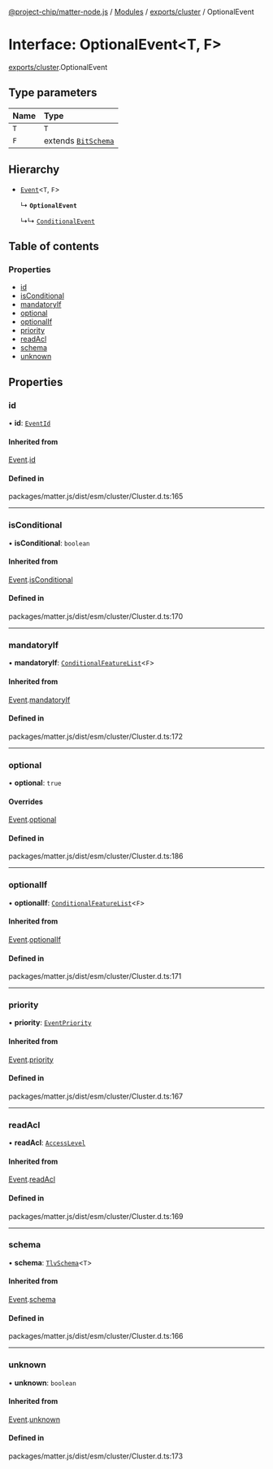 [@project-chip/matter-node.js](../README.md) / [Modules](../modules.md) / [exports/cluster](../modules/exports_cluster.md) / OptionalEvent

# Interface: OptionalEvent\<T, F\>

[exports/cluster](../modules/exports_cluster.md).OptionalEvent

## Type parameters

| Name | Type |
| :------ | :------ |
| `T` | `T` |
| `F` | extends [`BitSchema`](../modules/exports_schema.md#bitschema) |

## Hierarchy

- [`Event`](exports_cluster.Event.md)\<`T`, `F`\>

  ↳ **`OptionalEvent`**

  ↳↳ [`ConditionalEvent`](exports_cluster.ConditionalEvent.md)

## Table of contents

### Properties

- [id](exports_cluster.OptionalEvent.md#id)
- [isConditional](exports_cluster.OptionalEvent.md#isconditional)
- [mandatoryIf](exports_cluster.OptionalEvent.md#mandatoryif)
- [optional](exports_cluster.OptionalEvent.md#optional)
- [optionalIf](exports_cluster.OptionalEvent.md#optionalif)
- [priority](exports_cluster.OptionalEvent.md#priority)
- [readAcl](exports_cluster.OptionalEvent.md#readacl)
- [schema](exports_cluster.OptionalEvent.md#schema)
- [unknown](exports_cluster.OptionalEvent.md#unknown)

## Properties

### id

• **id**: [`EventId`](../modules/exports_datatype.md#eventid)

#### Inherited from

[Event](exports_cluster.Event.md).[id](exports_cluster.Event.md#id)

#### Defined in

packages/matter.js/dist/esm/cluster/Cluster.d.ts:165

___

### isConditional

• **isConditional**: `boolean`

#### Inherited from

[Event](exports_cluster.Event.md).[isConditional](exports_cluster.Event.md#isconditional)

#### Defined in

packages/matter.js/dist/esm/cluster/Cluster.d.ts:170

___

### mandatoryIf

• **mandatoryIf**: [`ConditionalFeatureList`](../modules/exports_cluster.md#conditionalfeaturelist)\<`F`\>

#### Inherited from

[Event](exports_cluster.Event.md).[mandatoryIf](exports_cluster.Event.md#mandatoryif)

#### Defined in

packages/matter.js/dist/esm/cluster/Cluster.d.ts:172

___

### optional

• **optional**: ``true``

#### Overrides

[Event](exports_cluster.Event.md).[optional](exports_cluster.Event.md#optional)

#### Defined in

packages/matter.js/dist/esm/cluster/Cluster.d.ts:186

___

### optionalIf

• **optionalIf**: [`ConditionalFeatureList`](../modules/exports_cluster.md#conditionalfeaturelist)\<`F`\>

#### Inherited from

[Event](exports_cluster.Event.md).[optionalIf](exports_cluster.Event.md#optionalif)

#### Defined in

packages/matter.js/dist/esm/cluster/Cluster.d.ts:171

___

### priority

• **priority**: [`EventPriority`](../enums/exports_cluster.EventPriority.md)

#### Inherited from

[Event](exports_cluster.Event.md).[priority](exports_cluster.Event.md#priority)

#### Defined in

packages/matter.js/dist/esm/cluster/Cluster.d.ts:167

___

### readAcl

• **readAcl**: [`AccessLevel`](../enums/exports_cluster.AccessLevel.md)

#### Inherited from

[Event](exports_cluster.Event.md).[readAcl](exports_cluster.Event.md#readacl)

#### Defined in

packages/matter.js/dist/esm/cluster/Cluster.d.ts:169

___

### schema

• **schema**: [`TlvSchema`](../classes/exports_tlv.TlvSchema.md)\<`T`\>

#### Inherited from

[Event](exports_cluster.Event.md).[schema](exports_cluster.Event.md#schema)

#### Defined in

packages/matter.js/dist/esm/cluster/Cluster.d.ts:166

___

### unknown

• **unknown**: `boolean`

#### Inherited from

[Event](exports_cluster.Event.md).[unknown](exports_cluster.Event.md#unknown)

#### Defined in

packages/matter.js/dist/esm/cluster/Cluster.d.ts:173
